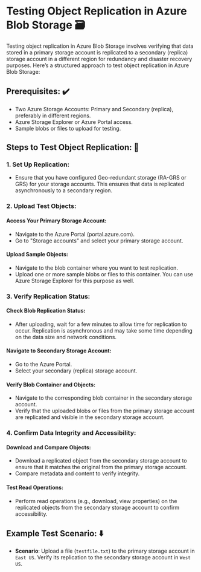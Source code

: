 # Testing Object Replication in Azure Blob Storage 🗃️

Testing object replication in Azure Blob Storage involves verifying that data stored in a primary storage account is replicated to a secondary (replica) storage account in a different region for redundancy and disaster recovery purposes. Here’s a structured approach to test object replication in Azure Blob Storage:

## Prerequisites: ✔️
- Two Azure Storage Accounts: Primary and Secondary (replica), preferably in different regions.
- Azure Storage Explorer or Azure Portal access.
- Sample blobs or files to upload for testing.

## Steps to Test Object Replication: 🔗

### 1. Set Up Replication:

- Ensure that you have configured Geo-redundant storage (RA-GRS or GRS) for your storage accounts. This ensures that data is replicated asynchronously to a secondary region.

### 2. Upload Test Objects:

#### Access Your Primary Storage Account:
- Navigate to the Azure Portal (portal.azure.com).
- Go to "Storage accounts" and select your primary storage account.

#### Upload Sample Objects:
- Navigate to the blob container where you want to test replication.
- Upload one or more sample blobs or files to this container. You can use Azure Storage Explorer for this purpose as well.

### 3. Verify Replication Status:

#### Check Blob Replication Status:
- After uploading, wait for a few minutes to allow time for replication to occur. Replication is asynchronous and may take some time depending on the data size and network conditions.

#### Navigate to Secondary Storage Account:
- Go to the Azure Portal.
- Select your secondary (replica) storage account.

#### Verify Blob Container and Objects:
- Navigate to the corresponding blob container in the secondary storage account.
- Verify that the uploaded blobs or files from the primary storage account are replicated and visible in the secondary storage account.

### 4. Confirm Data Integrity and Accessibility:

#### Download and Compare Objects:
- Download a replicated object from the secondary storage account to ensure that it matches the original from the primary storage account.
- Compare metadata and content to verify integrity.

#### Test Read Operations:
- Perform read operations (e.g., download, view properties) on the replicated objects from the secondary storage account to confirm accessibility.

## Example Test Scenario: ⬇️

- **Scenario**: Upload a file (`testfile.txt`) to the primary storage account in `East US`. Verify its replication to the secondary storage account in `West US`.
